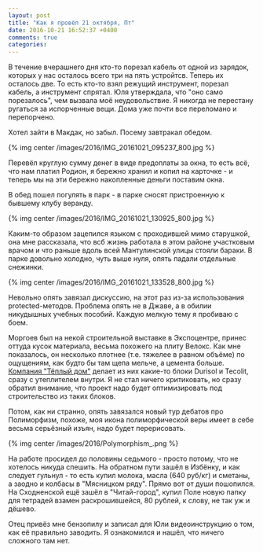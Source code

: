 ```yaml
---
layout: post
title: "Как я провёл 21 октября, Пт"
date: 2016-10-21 16:52:37 +0400
comments: true
categories: 
---
```

В течение вчерашнего дня кто-то порезал кабель от одной из зарядок, которых у нас осталось всего три на пять устройтсв. Теперь их осталось две. То есть кто-то взял режущий инструмент, порезал кабель, а инструмент спрятал. Юля утверждала, что "оно само порезалось", чем вызвала моё неудовольствие. Я никогда не перестану ругаться за испорченные вещи. Дома уже почти все переломано и перепорчено.

Хотел зайти в Макдак, но забыл. Посему завтракал обедом.

{% img center /images/2016/IMG_20161021_095237_800.jpg %}

Перевёл круглую сумму денег в виде предоплаты за окна, то есть всё, что нам платил Родион, я бережно хранил и копил на карточке - и теперь мы на эти бережно накопленные деньги поставим окна.

В обед пошел погулять в парк - в парке сносят пристроенную к бывшему клубу веранду.

{% img center /images/2016/IMG_20161021_130925_800.jpg %}

Каким-то образом зацепился языком с проходившей мимо старушкой, она мне рассказала, что всб жизнь работала в этом районе участковым врачом и что раньше вдоль всей Мантулинской улицы стояли бараки. В парке довольно холодно, чуть выше нуля, опять падали отдельные снежинки.

{% img center /images/2016/IMG_20161021_133528_800.jpg %}

Невольно опять завязал дискуссию, на этот раз из-за использования protected-методов. Проблема опять не в Джаве, а в обилии никудышных учебных пособий. Каждую мелкую тему я пробиваю с боем.

Моргоев был на некой строительной выставке в Экспоцентре, принес оттуда кусок материала, весьма похожего на плиту Велокс. Как мне показалось, он несколько плотнее (т.е. тяжелее в равном объёме) по ощущениям, как будто бы там щепа мельче, а цемента больше. [Компания "Тёплый дом"](http://www.teplyi-dom.com) делает из них какие-то блоки Durisol и Tecolit, сразу с утеплителем внутри. Я не стал ничего критиковать, но сразу обратил внимание, что проект надо будет оптимизировать под строительство из таких блоков.

Потом, как ни странно, опять завязался новый тур дебатов про Полиморфизм, похоже, моя икона полиморфической веры имеет в себе весьма серьёзный изъян, надо будет перерисовать. 

{% img center /images/2016/Polymorphism_.png  %}

На работе просидел до половины седьмого - просто потому, что не хотелось никуда спешить. На обратном пути зашёл в Избёнку, и как следует гульнул - то есть купил молока, масла (640 руб/кг) и сметаны, а заодно и колбасы в "Мясницком ряду". Прямо вот от души пошопился. На Сходненской ещё зашёл в "Читай-город", купил Поле новую папку для тетрадей взамен раскрошившейся, 80 рублей, к слову, не так уж и дёшево.

Отец привёз мне бензопилу и записал для Юли видеоинструкцию о том, как её правильно заводить. Я ознакомился и нашёл, что ничего сложного там нет.
